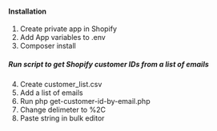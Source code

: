 #### Installation

1. Create private app in Shopify
2. Add App variables to .env
3. Composer install

##### Run script to get Shopify customer IDs from a list of emails
4. Create customer_list.csv
5. Add a list of emails
6. Run php get-customer-id-by-email.php
7. Change delimeter to %2C
8. Paste string in bulk editor